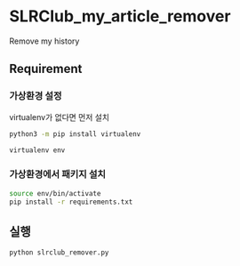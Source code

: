 # SLRClub_my_article_remover

Remove my history

## Requirement

### 가상환경 설정
virtualenv가 없다면 먼저 설치
```sh
python3 -m pip install virtualenv
```
```sh
virtualenv env
```


### 가상환경에서 패키지 설치


```sh
source env/bin/activate
pip install -r requirements.txt
```

## 실행
```sh
python slrclub_remover.py
```

